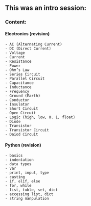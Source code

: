 ## This was an intro session:

### Content:
#### Electronics (revision)
    - AC (Alternating Current)
    - DC (Direct Current)
    - Voltage
    - Current
    - Resistance
    - Power
    - Ohm’s Law
    - Series Circuit
    - Parallel Circuit
    - Capacitance
    - Inductance
    - Frequency
    - Ground (Earth)
    - Conductor
    - Insulator
    - Short Circuit
    - Open Circuit
    - Logic (high, low, 0, 1, float)
    - Diode
    - Transistor
    - Transistor Circuit
    - Daiod Circuit

#### Python (revision)
    - basics
    - indentation
    - data types
    - var
    - print, input, type
    - casting
    - if, elif, else
    - for, while
    - list, tuble, set, dict
    - accessing list, dict
    - string manpulation